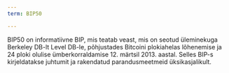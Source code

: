 ```yaml
---
term: BIP50

---
```

BIP50 on informatiivne BIP, mis teatab veast, mis on seotud üleminekuga Berkeley DB-lt Level DB-le, põhjustades Bitcoini plokiahelas lõhenemise ja 24 ploki olulise ümberkorraldamise 12. märtsil 2013. aastal. Selles BIP-s kirjeldatakse juhtumit ja rakendatud parandusmeetmeid üksikasjalikult.